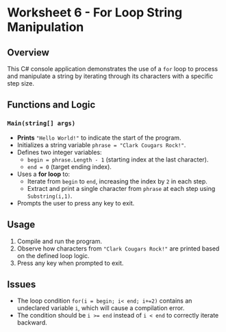 

# Worksheet 6 - For Loop String Manipulation  

## Overview  
This C# console application demonstrates the use of a `for` loop to process and manipulate a string by iterating through its characters with a specific step size.  

## Functions and Logic  

### `Main(string[] args)`  
- **Prints** `"Hello World!"` to indicate the start of the program.  
- Initializes a string variable `phrase = "Clark Cougars Rock!"`.  
- Defines two integer variables:  
  - `begin = phrase.Length - 1` (starting index at the last character).  
  - `end = 0` (target ending index).  
- Uses a **for loop** to:  
  - Iterate from `begin` to `end`, increasing the index by `2` in each step.  
  - Extract and print a single character from `phrase` at each step using `Substring(i,1)`.  
- Prompts the user to press any key to exit.  

## Usage  
1. Compile and run the program.  
2. Observe how characters from `"Clark Cougars Rock!"` are printed based on the defined loop logic.  
3. Press any key when prompted to exit.  

## Issues  
- The loop condition `for(i = begin; i< end; i+=2)` contains an undeclared variable `i`, which will cause a compilation error.  
- The condition should be `i >= end` instead of `i < end` to correctly iterate backward.  

